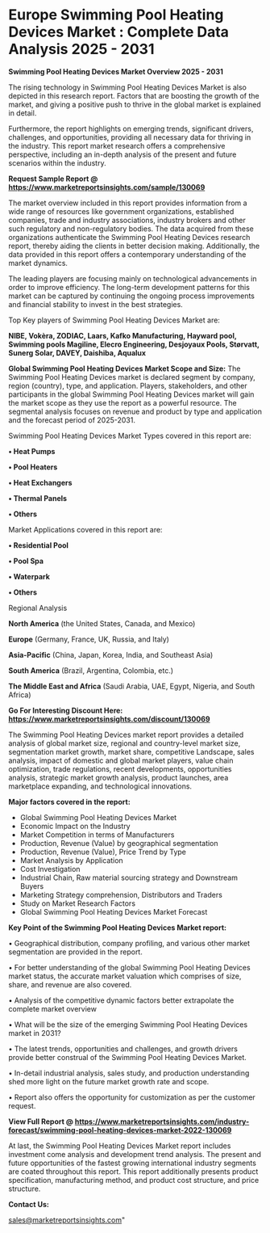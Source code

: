 # Europe Swimming Pool Heating Devices Market : Complete Data Analysis 2025 - 2031

<Strong> Swimming Pool Heating Devices Market Overview 2025 - 2031</strong>

The rising technology in Swimming Pool Heating Devices Market is also depicted in this research report. Factors that are boosting the growth of the market, and giving a positive push to thrive in the global market is explained in detail.

Furthermore, the report highlights on emerging trends, significant drivers, challenges, and opportunities, providing all necessary data for thriving in the industry. This report market research offers a comprehensive perspective, including an in-depth analysis of the present and future scenarios within the industry.

<strong>Request Sample Report @ <a href=https://www.marketreportsinsights.com/sample/130069>https://www.marketreportsinsights.com/sample/130069</a></strong>

The market overview included in this report provides information from a wide range of resources like government organizations, established companies, trade and industry associations, industry brokers and other such regulatory and non-regulatory bodies. The data acquired from these organizations authenticate the Swimming Pool Heating Devices research report, thereby aiding the clients in better decision making. Additionally, the data provided in this report offers a contemporary understanding of the market dynamics.

The leading players are focusing mainly on technological advancements in order to improve efficiency. The long-term development patterns for this market can be captured by continuing the ongoing process improvements and financial stability to invest in the best strategies.

Top Key players of Swimming Pool Heating Devices Market are:

<strong>NIBE, Vokèra, ZODIAC, Laars, Kafko Manufacturing, Hayward pool, Swimming pools Magiline, Elecro Engineering, Desjoyaux Pools, Størvatt, Sunerg Solar, DAVEY, Daishiba, Aqualux</strong>

<strong><b>Global Swimming Pool Heating Devices Market Scope and Size:</b></strong>
The Swimming Pool Heating Devices market is declared segment by company, region (country), type, and application. Players, stakeholders, and other participants in the global Swimming Pool Heating Devices market will gain the market scope as they use the report as a powerful resource. The segmental analysis focuses on revenue and product by type and application and the forecast period of 2025-2031.

Swimming Pool Heating Devices Market Types covered in this report are:

<strong>• Heat Pumps

• Pool Heaters

• Heat Exchangers

• Thermal Panels

• Others</strong>

Market Applications covered in this report are:

<strong>• Residential Pool

• Pool Spa

• Waterpark

• Others</strong> 

Regional Analysis

<strong>North America</strong> (the United States, Canada, and Mexico)

<strong>Europe</strong> (Germany, France, UK, Russia, and Italy)

<strong>Asia-Pacific</strong> (China, Japan, Korea, India, and Southeast Asia)

<strong>South America</strong> (Brazil, Argentina, Colombia, etc.)

<strong>The Middle East and Africa</strong> (Saudi Arabia, UAE, Egypt, Nigeria, and South Africa)

<strong>Go For Interesting Discount Here: <a href=https://www.marketreportsinsights.com/discount/130069>https://www.marketreportsinsights.com/discount/130069</a></strong>

The Swimming Pool Heating Devices market report provides a detailed analysis of global market size, regional and country-level market size, segmentation market growth, market share, competitive Landscape, sales analysis, impact of domestic and global market players, value chain optimization, trade regulations, recent developments, opportunities analysis, strategic market growth analysis, product launches, area marketplace expanding, and technological innovations.

<strong><b>Major factors covered in the report:</b></strong>
<ul>
  <li>Global Swimming Pool Heating Devices Market </li>
  <li>Economic Impact on the Industry</li>
  <li>Market Competition in terms of Manufacturers</li>
  <li>Production, Revenue (Value) by geographical segmentation</li>
  <li>Production, Revenue (Value), Price Trend by Type</li>
  <li>Market Analysis by Application</li>
  <li>Cost Investigation</li>
  <li>Industrial Chain, Raw material sourcing strategy and Downstream Buyers</li>
  <li>Marketing Strategy comprehension, Distributors and Traders</li>
  <li>Study on Market Research Factors</li>
  <li>Global Swimming Pool Heating Devices Market Forecast</li>
</ul>

<strong><b>Key Point of the Swimming Pool Heating Devices Market report:</b></strong>

• Geographical distribution, company profiling, and various other market segmentation are provided in the report.

• For better understanding of the global Swimming Pool Heating Devices market status, the accurate market valuation which comprises of size, share, and revenue are also covered.

• Analysis of the competitive dynamic factors better extrapolate the complete market overview

• What will be the size of the emerging Swimming Pool Heating Devices market in 2031?

• The latest trends, opportunities and challenges, and growth drivers provide better construal of the Swimming Pool Heating Devices Market.

• In-detail industrial analysis, sales study, and production understanding shed more light on the future market growth rate and scope.

• Report also offers the opportunity for customization as per the customer request.

<strong><b>View Full Report @ <a href=https://www.marketreportsinsights.com/industry-forecast/swimming-pool-heating-devices-market-2022-130069>https://www.marketreportsinsights.com/industry-forecast/swimming-pool-heating-devices-market-2022-130069</a></b></strong>


At last, the Swimming Pool Heating Devices Market report includes investment come analysis and development trend analysis. The present and future opportunities of the fastest growing international industry segments are coated throughout this report. This report additionally presents product specification, manufacturing method, and product cost structure, and price structure.

<strong>Contact Us:</strong>

sales@marketreportsinsights.com"
